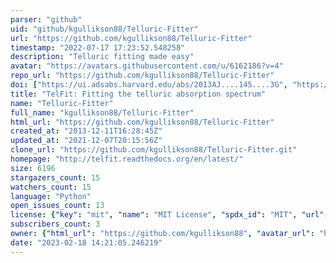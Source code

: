 ```yaml
---
parser: "github"
uid: "github/kgullikson88/Telluric-Fitter"
url: "https://github.com/kgullikson88/Telluric-Fitter"
timestamp: "2022-07-17 17:23:52.548258"
description: "Telluric fitting made easy"
avatar: "https://avatars.githubusercontent.com/u/6162186?v=4"
repo_url: "https://github.com/kgullikson88/Telluric-Fitter"
doi: ["https://ui.adsabs.harvard.edu/abs/2013AJ....145....3G", "https://ui.adsabs.harvard.edu/abs/2014AJ....148...53G", "https://ui.adsabs.harvard.edu/abs/2014ascl.soft05002G/abstract"]
title: "TelFit: Fitting the telluric absorption spectrum"
name: "Telluric-Fitter"
full_name: "kgullikson88/Telluric-Fitter"
html_url: "https://github.com/kgullikson88/Telluric-Fitter"
created_at: "2013-12-11T16:28:45Z"
updated_at: "2021-12-07T20:15:56Z"
clone_url: "https://github.com/kgullikson88/Telluric-Fitter.git"
homepage: "http://telfit.readthedocs.org/en/latest/"
size: 6196
stargazers_count: 15
watchers_count: 15
language: "Python"
open_issues_count: 13
license: {"key": "mit", "name": "MIT License", "spdx_id": "MIT", "url": "https://api.github.com/licenses/mit", "node_id": "MDc6TGljZW5zZTEz"}
subscribers_count: 3
owner: {"html_url": "https://github.com/kgullikson88", "avatar_url": "https://avatars.githubusercontent.com/u/6162186?v=4", "login": "kgullikson88", "type": "User"}
date: "2023-02-18 14:21:05.246219"
---
```

